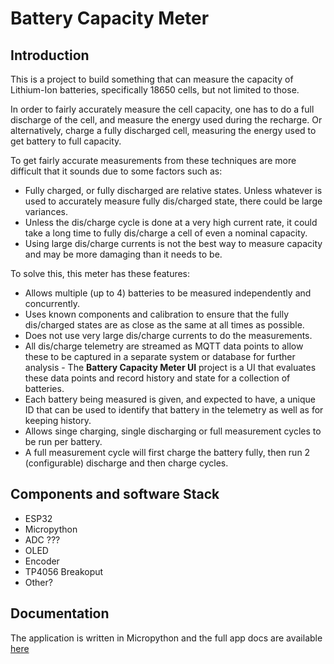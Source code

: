 Battery Capacity Meter
======================

Introduction
------------

This is a project to build something that can measure the capacity of
Lithium-Ion batteries, specifically 18650 cells, but not limited to those.

In order to fairly accurately measure the cell capacity, one has to do a full
discharge of the cell, and measure the energy used during the recharge. Or
alternatively, charge a fully discharged cell, measuring the energy used to get
battery to full capacity.

To get fairly accurate measurements from these techniques are more difficult
that it sounds due to some factors such as:

* Fully charged, or fully discharged are relative states. Unless whatever is
    used to accurately measure fully dis/charged state, there could be large
    variances.
* Unless the dis/charge cycle is done at a very high current rate, it could
    take a long time to fully dis/charge a cell of even a nominal capacity.
* Using large dis/charge currents is not the best way to measure capacity and
    may be more damaging than it needs to be.

To solve this, this meter has these features:

* Allows multiple (up to 4) batteries to be measured independently and
    concurrently.
* Uses known components and calibration to ensure that the fully dis/charged
    states are as close as the same at all times as possible.
* Does not use very large dis/charge currents to do the measurements.
* All dis/charge telemetry are streamed as MQTT data points to allow these to be
    captured in a separate system or database for further analysis - The
    **Battery Capacity Meter UI** project is a UI that evaluates these data
    points and record history and state for a collection of batteries.
* Each battery being measured is given, and expected to have, a unique ID that
    can be used to identify that battery in the telemetry as well as for
    keeping history.
* Allows singe charging, single discharging or full measurement cycles to be
    run per battery.
* A full measurement cycle will first charge the battery fully, then run 2
    (configurable) discharge and then charge cycles.

Components and software Stack
-----------------------------

* ESP32
* Micropython
* ADC ???
* OLED
* Encoder
* TP4056 Breakoput
* Other?

Documentation
-------------

The application is written in Micropython and the full app docs are available
[here](http://pages.gaul.za/gaulnet/battery-capacity-meter/)

